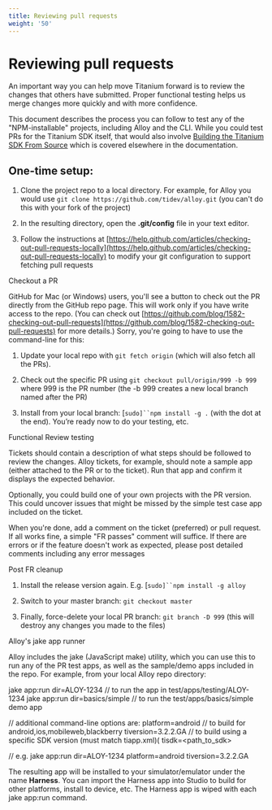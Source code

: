 ```yaml
---
title: Reviewing pull requests
weight: '50'
---
```


# Reviewing pull requests

An important way you can help move Titanium forward is to review the changes that others have submitted. Proper functional testing helps us merge changes more quickly and with more confidence.

This document describes the process you can follow to test any of the "NPM-installable" projects, including Alloy and the CLI. While you could test PRs for the Titanium SDK itself, that would also involve [Building the Titanium SDK From Source](/guide/Titanium_SDK/Titanium_SDK_Guide/Contributing_to_Titanium/Platform_Development/Building_the_Titanium_SDK_From_Source/) which is covered elsewhere in the documentation.

## One-time setup:

1. Clone the project repo to a local directory. For example, for Alloy you would use `git clone https://github.com/tidev/alloy.git` (you can't do this with your fork of the project)

2. In the resulting directory, open the **.git/config** file in your text editor.

3. Follow the instructions at [https://help.github.com/articles/checking-out-pull-requests-locally](https://help.github.com/articles/checking-out-pull-requests-locally) to modify your git configuration to support fetching pull requests

Checkout a PR

GitHub for Mac (or Windows) users, you'll see a button to check out the PR directly from the GitHub repo page. This will work only if you have write access to the repo. (You can check out [https://github.com/blog/1582-checking-out-pull-requests](https://github.com/blog/1582-checking-out-pull-requests) for more details.) Sorry, you're going to have to use the command-line for this:

1. Update your local repo with `git fetch origin` (which will also fetch all the PRs).

2. Check out the specific PR using `git checkout pull/origin/999 -b 999` where 999 is the PR number (the -b 999 creates a new local branch named after the PR)

3. Install from your local branch: \[`sudo]``npm install -g .` (with the dot at the end). You’re ready now to do your testing, etc.

Functional Review testing

Tickets should contain a description of what steps should be followed to review the changes. Alloy tickets, for example, should note a sample app (either attached to the PR or to the ticket). Run that app and confirm it displays the expected behavior.

Optionally, you could build one of your own projects with the PR version. This could uncover issues that might be missed by the simple test case app included on the ticket.

When you're done, add a comment on the ticket (preferred) or pull request. If all works fine, a simple "FR passes" comment will suffice. If there are errors or if the feature doesn't work as expected, please post detailed comments including any error messages

Post FR cleanup

1. Install the release version again. E.g. \[`sudo]``npm install -g alloy`

2. Switch to your master branch: `git checkout master`

3. Finally, force-delete your local PR branch: `git branch -D 999` (this will destroy any changes you made to the files)

Alloy's jake app runner

Alloy includes the jake (JavaScript make) utility, which you can use this to run any of the PR test apps, as well as the sample/demo apps included in the repo. For example, from your local Alloy repo directory:

jake app:run dir=ALOY-1234 // to run the app in test/apps/testing/ALOY-1234
jake app:run dir=basics/simple // to run the test/apps/basics/simple demo app

// additional command-line options are:
platform=android   // to build for android,ios,mobileweb,blackberry
tiversion=3.2.2.GA  // to build using a specific SDK version (must match tiapp.xml)(
tisdk=<path\_to\_sdk>

// e.g.
jake app:run dir=ALOY-1234 platform=android tiversion=3.2.2.GA

The resulting app will be installed to your simulator/emulator under the name **Harness**. You can import the Harness app into Studio to build for other platforms, install to device, etc. The Harness app is wiped with each jake app:run command.
